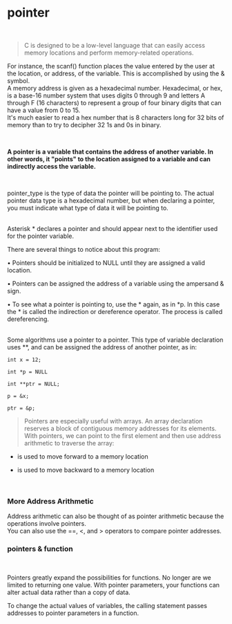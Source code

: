 # pointer
<br>

> C is designed to be a low-level language that can easily access memory locations and perform memory-related operations. 

For instance, the scanf() function places the value entered by the user at the location, or address, of the variable. This is accomplished by using the & symbol. 
<br>
A memory address is given as a hexadecimal number. Hexadecimal, or hex, is a base-16 number system that uses digits 0 through 9 and letters A through F (16 characters) to represent a group of four binary digits that can have a value from 0 to 15.
<br>
It's much easier to read a hex number that is 8 characters long for 32 bits of memory than to try to decipher 32 1s and 0s in binary.


<br>

**A pointer is a variable that contains the address of another variable. In other words, it "points" to the location assigned to a variable and can indirectly access the variable.**

<br>

pointer_type is the type of data the pointer will be pointing to. The actual pointer data type is a hexadecimal number, but when declaring a pointer, you must indicate what type of data it will be pointing to.

<br>
Asterisk * declares a pointer and should appear next to the identifier used for the pointer variable.

<br>

There are several things to notice about this program:

• Pointers should be initialized to NULL until they are assigned a valid location.

• Pointers can be assigned the address of a variable using the ampersand & sign.

• To see what a pointer is pointing to, use the * again, as in *p. In this case the * is called the indirection or dereference operator. The process is called dereferencing.

<br>
Some algorithms use a pointer to a pointer. This type of variable declaration uses **, and can be assigned the address of another pointer, as in:

```
int x = 12;

int *p = NULL

int **ptr = NULL;

p = &x;

ptr = &p;
```

> Pointers are especially useful with arrays. An array declaration reserves a block of contiguous memory addresses for its elements. With pointers, we can point to the first element and then use address arithmetic to traverse the array:

 + is used to move forward to a memory location

 - is used to move backward to a memory location

 <br>

 ### More Address Arithmetic 

 Address arithmetic can also be thought of as pointer arithmetic because the operations involve pointers.
 <br>
You can also use the ==, <, and > operators to compare pointer addresses.

### pointers & function

<br>


Pointers greatly expand the possibilities for functions. No longer are we limited to returning one value. With pointer parameters, your functions can alter actual data rather than a copy of data. 

To change the actual values of variables, the calling statement passes addresses to pointer parameters in a function. 
